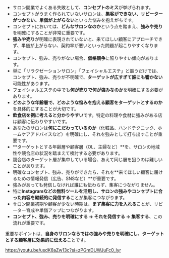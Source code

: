 
- サロン開業でよくある失敗として、**コンセプトのミス**が挙げられます。
- コンセプトがうまく作られていないサロンは、**集客ができない、リピーターがつかない、単価が上がらない**といった悩みを抱えがちです。
- コンセプトにおいては、**どんなサロンなのか**という点を踏まえ、**強みや売り**を明確にすることが非常に重要です。
- **強みや売り**が明確に表現されていないと、来てほしい顧客にアプローチできず、単価が上がらない、契約率が悪いといった問題が起こりやすくなります。
- コンセプト、強み、売りがない場合、**価格競争**に陥りやすい傾向があります。
- 単に「リラクゼーションサロン」「フェイシャルエステ」と謳うだけでは、コンセプト、強み、売りが不明確で、**ターゲットが広すぎて誰にも響かない**可能性があります。
- フェイシャルエステの中でも**何が売りで何が強みなのか**を明確にする必要があります。
- **どのような年齢層で、どのような悩みを抱える顧客をターゲットとするのか**を具体的にすることが大切です。
- **飲食店を例に考えると分かりやすい**です。特定の料理や食材に強みがある店は顧客に伝わりやすいです。
- あなたのサロンは**何にこだわっているのか**（化粧品、ハンドテクニック、ホームケアアドバイスなど）を明確にし、それを強みとして打ち出すことが重要です。
- **ターゲットとする年齢層や顧客層（OL、主婦など）**を、サロンの地域性や競合店の状況を踏まえて検討する必要があります。
- 競合店のターゲット層が集中している場合、あえて同じ層を狙うのは難しいことがあります。
- 明確なコンセプト、強み、売りができたら、それを**来てほしい顧客に届けるための情報発信（広告、SNSなど）**が重要です。
- 強みがあっても発信しなければ誰にも伝わらず、集客につながりません。
- 特に**Instagramなどの無料ツールを活用し、サロンの強みやコンセプトに合った内容を継続的に発信する**ことが集客につながります。
- サロン開業初期や顧客が少ない時期は、**まず集客に力を入れる**ことが、リピーター育成や単価アップにつながります。
- **コンセプト、強み、売りを明確にする → それを発信する → 集客する**、この流れが重要です。

重要なポイントは、**自身のサロンならではの強みや売りを明確にし、ターゲットとする顧客層に効果的に伝える**ことです。

https://youtu.be/usdK6aZw13c?si=zPGmDUWJuFc0_lyr